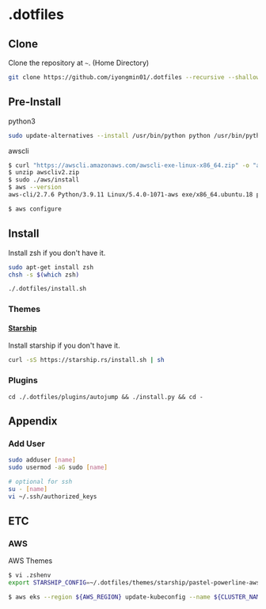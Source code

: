 # .dotfiles

## Clone

Clone the repository at `~`. (Home Directory)

```bash
git clone https://github.com/iyongmin01/.dotfiles --recursive --shallow-submodules
```

## Pre-Install

python3
```bash
sudo update-alternatives --install /usr/bin/python python /usr/bin/python3.6 1
```

awscli
```bash
$ curl "https://awscli.amazonaws.com/awscli-exe-linux-x86_64.zip" -o "awscliv2.zip"
$ unzip awscliv2.zip
$ sudo ./aws/install
$ aws --version
aws-cli/2.7.6 Python/3.9.11 Linux/5.4.0-1071-aws exe/x86_64.ubuntu.18 prompt/off

$ aws configure
```

## Install

Install zsh if you don't have it.

```bash
sudo apt-get install zsh
chsh -s $(which zsh)
```

```bash
./.dotfiles/install.sh
```

### Themes

#### [Starship](https://starship.rs/)

Install starship if you don't have it.

```bash
curl -sS https://starship.rs/install.sh | sh
```

### Plugins

```
cd ./.dotfiles/plugins/autojump && ./install.py && cd -
```

## Appendix

### Add User

```bash
sudo adduser [name]
sudo usermod -aG sudo [name]

# optional for ssh
su - [name]
vi ~/.ssh/authorized_keys
```

## ETC

### AWS

AWS Themes
```bash
$ vi .zshenv
export STARSHIP_CONFIG=~/.dotfiles/themes/starship/pastel-powerline-aws.toml

$ aws eks --region ${AWS_REGION} update-kubeconfig --name ${CLUSTER_NAME}
```
